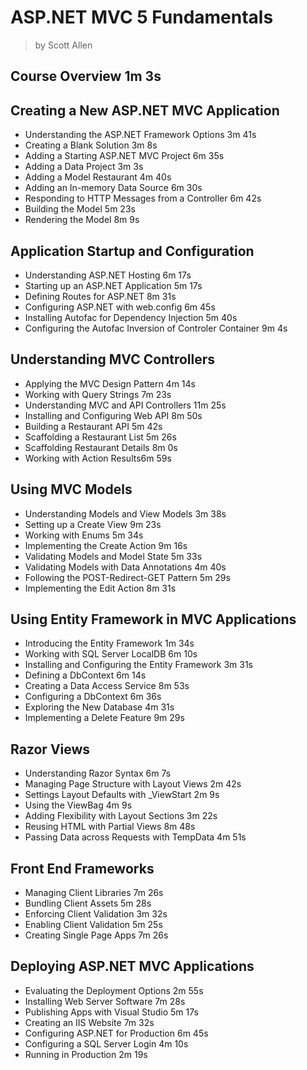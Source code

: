 # ASP.NET MVC 5 Fundamentals
> by Scott Allen

## Course Overview 1m 3s

## Creating a New ASP.NET MVC Application
* Understanding the ASP.NET Framework Options 3m 41s
* Creating a Blank Solution 3m 8s
* Adding a Starting ASP.NET MVC Project 6m 35s
* Adding a Data Project 3m 3s
* Adding a Model Restaurant 4m 40s
* Adding an In-memory Data Source 6m 30s
* Responding to HTTP Messages from a Controller 6m 42s
* Building the Model 5m 23s
* Rendering the Model 8m 9s

## Application Startup and Configuration
* Understanding ASP.NET Hosting 6m 17s
* Starting up an ASP.NET Application 5m 17s
* Defining Routes for ASP.NET 8m 31s
* Configuring ASP.NET with web.config 6m 45s
* Installing Autofac for Dependency Injection 5m 40s
* Configuring the Autofac Inversion of Controler Container 9m 4s

## Understanding MVC Controllers
* Applying the MVC Design Pattern 4m 14s
* Working with Query Strings 7m 23s
* Understanding MVC and API Controllers 11m 25s
* Installing and Configuring Web API 8m 50s
* Building a Restaurant API 5m 42s
* Scaffolding a Restaurant List 5m 26s
* Scaffolding Restaurant Details 8m 0s
* Working with Action Results6m 59s

## Using MVC Models
* Understanding Models and View Models 3m 38s
* Setting up a Create View 9m 23s
* Working with Enums 5m 34s
* Implementing the Create Action 9m 16s
* Validating Models and Model State 5m 33s
* Validating Models with Data Annotations 4m 40s
* Following the POST-Redirect-GET Pattern 5m 29s
* Implementing the Edit Action 8m 31s

## Using Entity Framework in MVC Applications
* Introducing the Entity Framework 1m 34s
* Working with SQL Server LocalDB 6m 10s
* Installing and Configuring the Entity Framework 3m 31s
* Defining a DbContext 6m 14s
* Creating a Data Access Service 8m 53s
* Configuring a DbContext 6m 36s
* Exploring the New Database 4m 31s
* Implementing a Delete Feature 9m 29s

## Razor Views
* Understanding Razor Syntax 6m 7s
* Managing Page Structure with Layout Views 2m 42s
* Settings Layout Defaults with _ViewStart 2m 9s
* Using the ViewBag 4m 9s
* Adding Flexibility with Layout Sections 3m 22s
* Reusing HTML with Partial Views 8m 48s
* Passing Data across Requests with TempData 4m 51s

## Front End Frameworks
* Managing Client Libraries 7m 26s
* Bundling Client Assets 5m 28s
* Enforcing Client Validation 3m 32s
* Enabling Client Validation 5m 25s
* Creating Single Page Apps 7m 26s

## Deploying ASP.NET MVC Applications
* Evaluating the Deployment Options 2m 55s
* Installing Web Server Software 7m 28s
* Publishing Apps with Visual Studio 5m 17s
* Creating an IIS Website 7m 32s
* Configuring ASP.NET for Production 6m 45s
* Configuring a SQL Server Login 4m 10s
* Running in Production 2m 19s
